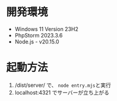 # 開発環境
- Windows 11 Version 23H2
- PhpStorm 2023.3.6
- Node.js - v20.15.0

# 起動方法
1. /dist/server/ で、 `node entry.mjs`と実行
2. localhost:4321 でサーバーが立ち上がる